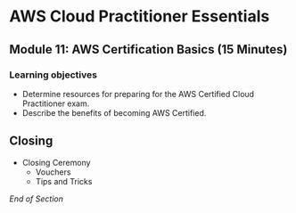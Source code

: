 # AWS Cloud Practitioner Essentials

## Module 11: AWS Certification Basics (15 Minutes)

### Learning objectives
* Determine resources for preparing for the AWS Certified Cloud Practitioner exam.
* Describe the benefits of becoming AWS Certified.

## Closing
* Closing Ceremony
    * Vouchers
    * Tips and Tricks

*End of Section*
